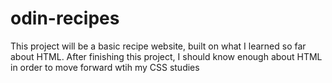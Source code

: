 # odin-recipes
This project will be a basic recipe website, built on what I learned so far about HTML. After finishing this project, I should know enough about HTML in order to move forward wtih my CSS studies